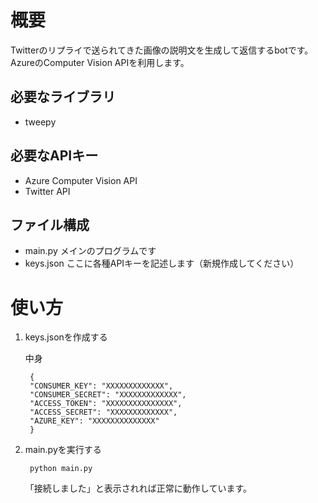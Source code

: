 # 概要

Twitterのリプライで送られてきた画像の説明文を生成して返信するbotです。AzureのComputer Vision APIを利用します。

## 必要なライブラリ
- tweepy

## 必要なAPIキー
- Azure Computer Vision API
- Twitter API

## ファイル構成
- main.py
メインのプログラムです
- keys.json
ここに各種APIキーを記述します（新規作成してください）

# 使い方
1. keys.jsonを作成する

    中身

        {
        "CONSUMER_KEY": "XXXXXXXXXXXXX",
        "CONSUMER_SECRET": "XXXXXXXXXXXXX",
        "ACCESS_TOKEN": "XXXXXXXXXXXXXXX",
        "ACCESS_SECRET": "XXXXXXXXXXXXX",
        "AZURE_KEY": "XXXXXXXXXXXXXX"
        }

2. main.pyを実行する
    
        python main.py

    「接続しました」と表示されれば正常に動作しています。